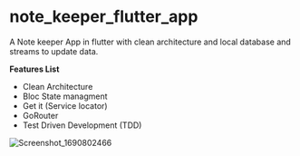# note_keeper_flutter_app

A Note keeper App in flutter with clean architecture and local database and streams to update data.



**Features List**

* Clean Architecture
* Bloc State managment
* Get it (Service locator)
* GoRouter
* Test Driven Development (TDD)
  

  
![Screenshot_1690802466](https://github.com/namankk/note_keeper_flutter_app/assets/42471501/5e113395-7d84-4d70-8b6d-54f70c52ede2)

